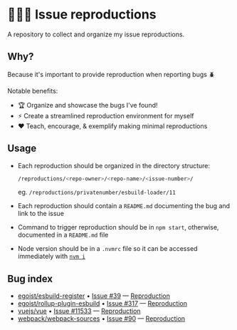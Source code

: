 # 🐞🐛🐜 Issue reproductions

A repository to collect and organize my issue reproductions.

## Why?
Because it's important to provide reproduction when reporting bugs 🪲

Notable benefits:
- 🏆 Organize and showcase the bugs I've found!
- ⚡️ Create a streamlined reproduction environment for myself
- ❤️ Teach, encourage, & exemplify making minimal reproductions

## Usage
- Each reproduction should be organized in the directory structure:
    ```sh
    /reproductions/<repo-owner>/<repo-name>/<issue-number>/
    ```
    eg. `/reproductions/privatenumber/esbuild-loader/11`

- Each reproduction should contain a `README.md` documenting the bug and link to the issue
- Command to trigger reproduction should be in `npm start`, otherwise, documented in a `README.md` file
- Node version should be in a `.nvmrc` file so it can be accessed immediately with [`nvm i`](http://nvm.sh/)


## Bug index
<!-- bugIndex:start -->
- [egoist/esbuild-register](https://github.com/egoist/esbuild-register) • [Issue #39](https://github.com/egoist/esbuild-register/issues/39) — [Reproduction](reproductions/egoist/esbuild-register/39)
- [egoist/rollup-plugin-esbuild](https://github.com/egoist/rollup-plugin-esbuild) • [Issue #317](https://github.com/egoist/rollup-plugin-esbuild/issues/317) — [Reproduction](reproductions/egoist/rollup-plugin-esbuild/317)
- [vuejs/vue](https://github.com/vuejs/vue) • [Issue #11533](https://github.com/vuejs/vue/issues/11533) — [Reproduction](reproductions/vuejs/vue/11533)
- [webpack/webpack-sources](https://github.com/webpack/webpack-sources) • [Issue #90](https://github.com/webpack/webpack-sources/issues/90) — [Reproduction](reproductions/webpack/webpack-sources/90)
<!-- bugIndex:end -->
